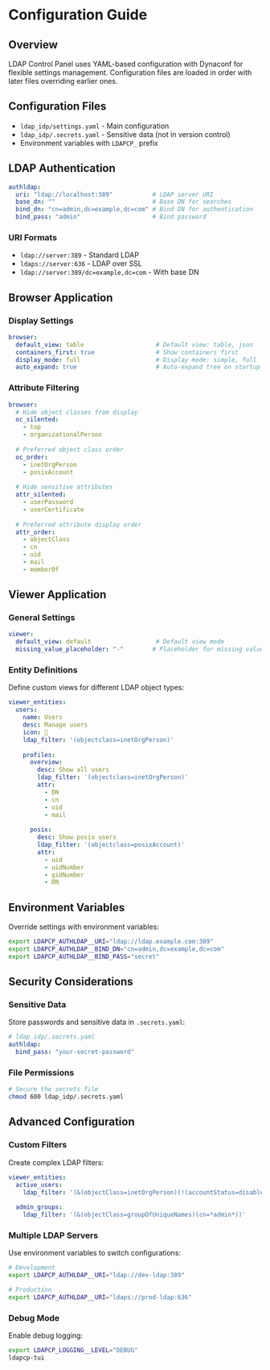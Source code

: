 # Configuration Guide

## Overview

LDAP Control Panel uses YAML-based configuration with Dynaconf for flexible settings management. Configuration files are loaded in order with later files overriding earlier ones.

## Configuration Files

- `ldap_idp/settings.yaml` - Main configuration
- `ldap_idp/.secrets.yaml` - Sensitive data (not in version control)
- Environment variables with `LDAPCP_` prefix

## LDAP Authentication

```yaml
authldap:
  uri: "ldap://localhost:389"           # LDAP server URI
  base_dn: ""                           # Base DN for searches
  bind_dn: "cn=admin,dc=example,dc=com" # Bind DN for authentication
  bind_pass: "admin"                    # Bind password
```

### URI Formats

- `ldap://server:389` - Standard LDAP
- `ldaps://server:636` - LDAP over SSL
- `ldap://server:389/dc=example,dc=com` - With base DN

## Browser Application

### Display Settings

```yaml
browser:
  default_view: table                    # Default view: table, json
  containers_first: true                 # Show containers first
  display_mode: full                     # Display mode: simple, full
  auto_expand: true                      # Auto-expand tree on startup
```

### Attribute Filtering

```yaml
browser:
  # Hide object classes from display
  oc_silented:
    - top
    - organizationalPerson
  
  # Preferred object class order
  oc_order:
    - inetOrgPerson
    - posixAccount
  
  # Hide sensitive attributes
  attr_silented:
    - userPassword
    - userCertificate
  
  # Preferred attribute display order
  attr_order:
    - objectClass
    - cn
    - uid
    - mail
    - memberOf
```

## Viewer Application

### General Settings

```yaml
viewer:
  default_view: default                  # Default view mode
  missing_value_placeholder: "-"        # Placeholder for missing values
```

### Entity Definitions

Define custom views for different LDAP object types:

```yaml
viewer_entities:
  users:
    name: Users
    desc: Manage users
    icon: 👤
    ldap_filter: '(objectclass=inetOrgPerson)'
    
    profiles:
      overview:
        desc: Show all users
        ldap_filter: '(objectclass=inetOrgPerson)'
        attr:
          - DN
          - cn
          - uid
          - mail
      
      posix:
        desc: Show posix users
        ldap_filter: '(objectclass=posixAccount)'
        attr:
          - uid
          - uidNumber
          - gidNumber
          - DN
```

## Environment Variables

Override settings with environment variables:

```bash
export LDAPCP_AUTHLDAP__URI="ldap://ldap.example.com:389"
export LDAPCP_AUTHLDAP__BIND_DN="cn=admin,dc=example,dc=com"
export LDAPCP_AUTHLDAP__BIND_PASS="secret"
```

## Security Considerations

### Sensitive Data

Store passwords and sensitive data in `.secrets.yaml`:

```yaml
# ldap_idp/.secrets.yaml
authldap:
  bind_pass: "your-secret-password"
```

### File Permissions

```bash
# Secure the secrets file
chmod 600 ldap_idp/.secrets.yaml
```

## Advanced Configuration

### Custom Filters

Create complex LDAP filters:

```yaml
viewer_entities:
  active_users:
    ldap_filter: '(&(objectClass=inetOrgPerson)(!(accountStatus=disabled)))'
  
  admin_groups:
    ldap_filter: '(&(objectClass=groupOfUniqueNames)(cn=*admin*))'
```

### Multiple LDAP Servers

Use environment variables to switch configurations:

```bash
# Development
export LDAPCP_AUTHLDAP__URI="ldap://dev-ldap:389"

# Production  
export LDAPCP_AUTHLDAP__URI="ldaps://prod-ldap:636"
```

### Debug Mode

Enable debug logging:

```bash
export LDAPCP_LOGGING__LEVEL="DEBUG"
ldapcp-tui
``` 